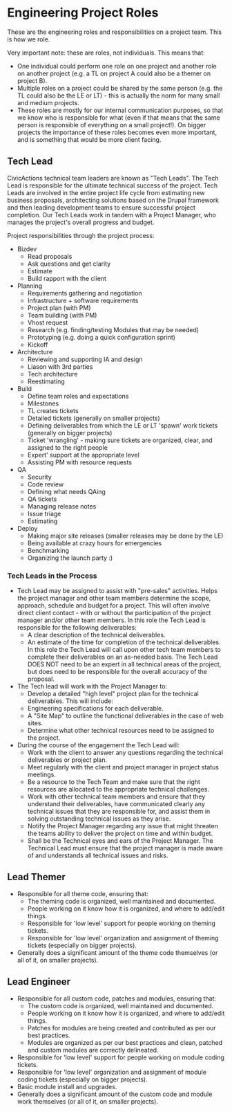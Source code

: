 # Engineering Project Roles

These are the engineering roles and responsibilities on a project team. This is how we role.

Very important note: these are roles, not individuals. This means that:

* One individual could perform one role on one project and another role on another project (e.g. a TL on project A could also be a themer on project B).
* Multiple roles on a project could be shared by the same person (e.g. the TL could also be the LE or LT) - this is actually the norm for many small and medium projects.
* These roles are mostly for our internal communication purposes, so that we know who is responsible for what (even if that means that the same person is responsible of everything on a small project!). On bigger projects the importance of these roles becomes even more important, and is something that would be more client facing.

## <a name="tech-lead"></a>Tech Lead

CivicActions technical team leaders are known as "Tech Leads". The Tech Lead is responsible for the ultimate technical success of the project. Tech Leads are involved in the entire project life cycle from estimating new business proposals, architecting solutions based on the Drupal framework and then leading development teams to ensure successful project completion. Our Tech Leads work in tandem with a Project Manager, who manages the project's overall progress and budget.

Project responsibilities through the project process:

* Bizdev
    * Read proposals
    * Ask questions and get clarity
    * Estimate
    * Build rapport with the client
* Planning
    * Requirements gathering and negotiation
    * Infrastructure + software requirements
    * Project plan (with PM)
    * Team building (with PM)
    * Vhost request
    * Research (e.g. finding/testing Modules that may be needed)
    * Prototyping (e.g. doing a quick configuration sprint)
    * Kickoff
* Architecture
    * Reviewing and supporting IA and design
    * Liason with 3rd parties
    * Tech architecture
    * Reestimating
* Build
    * Define team roles and expectations
    * Milestones
    * TL creates tickets
    * Detailed tickets (generally on smaller projects)
    * Defining deliverables from which the LE or LT 'spawn' work tickets (generally on bigger projects)
    * Ticket 'wrangling' - making sure tickets are organized, clear, and assigned to the right people
    * Expert' support at the appropriate level
    * Assisting PM with resource requests
* QA
    * Security
    * Code review
    * Defining what needs QAing
    * QA tickets
    * Managing release notes
    * Issue triage
    * Estimating
* Deploy
    * Making major site releases (smaller releases may be done by the LE)
    * Being available at crazy hours for emergencies
    * Benchmarking
    * Organizing the launch party :)

### <a name="tech-lead-process"></a>Tech Leads in the Process

* Tech Lead may be assigned to assist with "pre-sales" activities. Helps the project manager and other team members determine the scope, approach, schedule and budget for a project. This will often involve direct client contact - with or without the participation of the project manager and/or other team members. In this role the Tech Lead is responsible for the following deliverables:
    * A clear description of the technical deliverables.
    * An estimate of the time for completion of the technical deliverables. In this role the Tech Lead will call upon other tech team members to complete their deliverables on an as-needed basis. The Tech Lead DOES NOT need to be an expert in all technical areas of the project, but does need to be responsible for the overall accuracy of the proposal.
* The Tech lead will work with the Project Manager to:
    * Develop a detailed "high level" project plan for the technical deliverables. This will include:
    * Engineering specifications for each deliverable.
    * A "Site Map" to outline the functional deliverables in the case of web sites.
    * Determine what other technical resources need to be assigned to the project.
* During the course of the engagement the Tech Lead will:
    * Work with the client to answer any questions regarding the technical deliverables or project plan.
    * Meet regularly with the client and project manager in project status meetings.
    * Be a resource to the Tech Team and make sure that the right resources are allocated to the appropriate technical challenges.
    * Work with other technical team members and ensure that they understand their deliverables, have communicated clearly any technical issues that they are responsible for, and assist them in solving outstanding technical issues as they arise.
    * Notify the Project Manager regarding any issue that might threaten the teams ability to deliver the project on time and within budget.
    * Shall be the Technical eyes and ears of the Project Manager. The Technical Lead must ensure that the project manager is made aware of and understands all technical issues and risks.

## <a name="lead-themer"></a>Lead Themer

* Responsible for all theme code, ensuring that:
    * The theming code is organized, well maintained and documented.
    * People working on it know how it is organized, and where to add/edit things.
    * Responsible for 'low level' support for people working on theming tickets.
    * Responsible for 'low level' organization and assignment of theming tickets (especially on bigger projects).
* Generally does a significant amount of the theme code themselves (or all of it, on smaller projects).

## <a name="lead-engineer"></a>Lead Engineer

* Responsible for all custom code, patches and modules, ensuring that:
    * The custom code is organized, well maintained and documented.
    * People working on it know how it is organized, and where to add/edit things.
    * Patches for modules are being created and contributed as per our best practices.
    * Modules are organized as per our best practices and clean, patched and custom modules are correctly delineated.
* Responsible for 'low level' support for people working on module coding tickets.
* Responsible for 'low level' organization and assignment of module coding tickets (especially on bigger projects).
* Basic module install and upgrades.
* Generally does a significant amount of the custom code and module work themselves (or all of it, on smaller projects).
